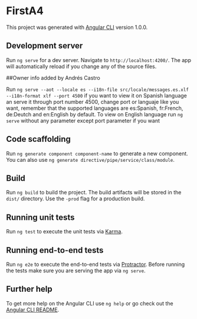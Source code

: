 # FirstA4

This project was generated with [Angular CLI](https://github.com/angular/angular-cli) version 1.0.0.

## Development server

Run `ng serve` for a dev server. Navigate to `http://localhost:4200/`. The app will automatically reload if you change any of the source files.

##Owner info added by Andrés Castro

Run `ng serve --aot --locale es --i18n-file src/locale/messages.es.xlf --i18n-format xlf --port 4500` if you want to view it on Spanish language an serve it through port number 4500, change port or languaje like you want, remember that the supported languages are es:Spanish, fr:French, de:Deutch and en:English by default.
To view on English language run `ng serve` without any parameter except port parameter if you want 

## Code scaffolding

Run `ng generate component component-name` to generate a new component. You can also use `ng generate directive/pipe/service/class/module`.

## Build

Run `ng build` to build the project. The build artifacts will be stored in the `dist/` directory. Use the `-prod` flag for a production build.

## Running unit tests

Run `ng test` to execute the unit tests via [Karma](https://karma-runner.github.io).

## Running end-to-end tests

Run `ng e2e` to execute the end-to-end tests via [Protractor](http://www.protractortest.org/).
Before running the tests make sure you are serving the app via `ng serve`.

## Further help

To get more help on the Angular CLI use `ng help` or go check out the [Angular CLI README](https://github.com/angular/angular-cli/blob/master/README.md).
